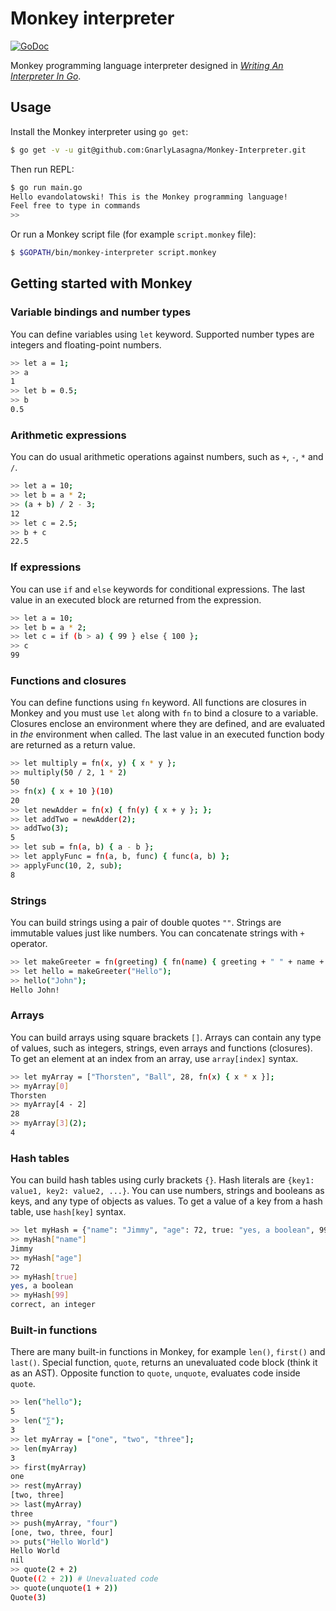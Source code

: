 # Monkey interpreter

[![GoDoc](https://godoc.org/github.com/skatsuta/monkey-interpreter?status.svg)](https://godoc.org/github.com/skatsuta/monkey-interpreter) 


Monkey programming language interpreter designed in [_Writing An Interpreter In Go_](https://interpreterbook.com/).


## Usage

Install the Monkey interpreter using `go get`:

```sh
$ go get -v -u git@github.com:GnarlyLasagna/Monkey-Interpreter.git
```

Then run REPL:

```sh
$ go run main.go
Hello evandolatowski! This is the Monkey programming language!
Feel free to type in commands
>> 
```

Or run a Monkey script file (for example `script.monkey` file):

```sh
$ $GOPATH/bin/monkey-interpreter script.monkey
```

## Getting started with Monkey

### Variable bindings and number types

You can define variables using `let` keyword. Supported number types are integers and floating-point numbers.

```sh
>> let a = 1;
>> a
1
>> let b = 0.5;
>> b
0.5
```

### Arithmetic expressions

You can do usual arithmetic operations against numbers, such as `+`, `-`, `*` and `/`. 

```sh
>> let a = 10;
>> let b = a * 2;
>> (a + b) / 2 - 3;
12
>> let c = 2.5;
>> b + c
22.5
```

### If expressions

You can use `if` and `else` keywords for conditional expressions. The last value in an executed block are returned from the expression.

```sh
>> let a = 10;
>> let b = a * 2;
>> let c = if (b > a) { 99 } else { 100 };
>> c
99
```

### Functions and closures

You can define functions using `fn` keyword. All functions are closures in Monkey and you must use `let` along with `fn` to bind a closure to a variable. Closures enclose an environment where they are defined, and are evaluated in *the* environment when called. The last value in an executed function body are returned as a return value.

```sh
>> let multiply = fn(x, y) { x * y };
>> multiply(50 / 2, 1 * 2)
50
>> fn(x) { x + 10 }(10)
20
>> let newAdder = fn(x) { fn(y) { x + y }; };
>> let addTwo = newAdder(2);
>> addTwo(3);
5
>> let sub = fn(a, b) { a - b };
>> let applyFunc = fn(a, b, func) { func(a, b) };
>> applyFunc(10, 2, sub);
8
```

### Strings

You can build strings using a pair of double quotes `""`. Strings are immutable values just like numbers. You can concatenate strings with `+` operator.

```sh
>> let makeGreeter = fn(greeting) { fn(name) { greeting + " " + name + "!" } };
>> let hello = makeGreeter("Hello");
>> hello("John");
Hello John!
```

### Arrays

You can build arrays using square brackets `[]`. Arrays can contain any type of values, such as integers, strings, even arrays and functions (closures). To get an element at an index from an array, use `array[index]` syntax.

```sh
>> let myArray = ["Thorsten", "Ball", 28, fn(x) { x * x }];
>> myArray[0]
Thorsten
>> myArray[4 - 2]
28
>> myArray[3](2);
4
```

### Hash tables

You can build hash tables using curly brackets `{}`. Hash literals are `{key1: value1, key2: value2, ...}`. You can use numbers, strings and booleans as keys, and any type of objects as values. To get a value of a key from a hash table, use `hash[key]` syntax.

```sh
>> let myHash = {"name": "Jimmy", "age": 72, true: "yes, a boolean", 99: "correct, an integer"};
>> myHash["name"]
Jimmy
>> myHash["age"]
72
>> myHash[true]
yes, a boolean
>> myHash[99]
correct, an integer
```

### Built-in functions

There are many built-in functions in Monkey, for example `len()`, `first()` and `last()`. Special function, `quote`, returns an unevaluated code block (think it as an AST). Opposite function to `quote`, `unquote`, evaluates code inside `quote`.

```sh
>> len("hello");
5
>> len("∑");
3
>> let myArray = ["one", "two", "three"];
>> len(myArray)
3
>> first(myArray)
one
>> rest(myArray)
[two, three]
>> last(myArray)
three
>> push(myArray, "four")
[one, two, three, four]
>> puts("Hello World")
Hello World
nil
>> quote(2 + 2)
Quote((2 + 2)) # Unevaluated code
>> quote(unquote(1 + 2))
Quote(3)
```

